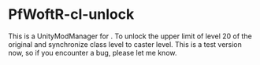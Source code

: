 # PfWoftR-cl-unlock
This is a UnityModManager for <PATHFINDER WRATH OF THE RIGHTEOUS>.
To unlock the upper limit of level 20 of the original and synchronize class level to caster level.
This is a test version now, so if you encounter a bug, please let me know.


